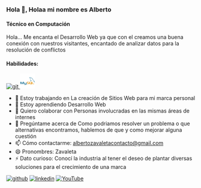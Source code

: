 ### Hola 👋, Holaa mi nombre es Alberto
#### Técnico en Computación

Hola... Me encanta el Desarrollo Web ya que con el creamos una buena conexión con nuestros visitantes, encantado de analizar datos para la resolución de conflictos

#### Habilidades: 

<p align="left"> <a href="https://git-scm.com/" target="_blank"> <img src="https://www.vectorlogo.zone/logos/git-scm/git-scm-icon.svg" alt="git" width="40" height="40"/> </a> <a href="https://www.mysql.com/" target="_blank"> <img src="https://raw.githubusercontent.com/devicons/devicon/master/icons/mysql/mysql-original-wordmark.svg" alt="mysql" width="40" height="40"/> </a> </p>

- 🔭 Estoy trabajando en La creación de Sitios Web para mi marca personal 
- 🌱 Estoy aprendiendo Desarrollo Web 
- 👯 Quiero colaborar con Personas involucradas en las mismas áreas de internes 
- 💬 Pregúntame acerca de Como podriamos resolver un problema o que alternativas encontramos, hablemos de que y como mejorar alguna cuestión  
- 📫 Cómo contactarme: albertozavaletacontacto@gmail.com 
- 😄 Pronombres: Zavaleta 
- ⚡ Dato curioso: Conocí la industria al tener el deseo de plantar diversas soluciones para el crecimiento de una marca 


[<img src='https://cdn.jsdelivr.net/npm/simple-icons@3.0.1/icons/github.svg' alt='github' height='40'>](https://github.com/https://github.com/albertoZR)  [<img src='https://cdn.jsdelivr.net/npm/simple-icons@3.0.1/icons/linkedin.svg' alt='linkedin' height='40'>](https://www.linkedin.com/in/https://www.linkedin.com/in/julio-alberto-zavaleta-reyes-7a3767217//)  [<img src='https://cdn.jsdelivr.net/npm/simple-icons@3.0.1/icons/youtube.svg' alt='YouTube' height='40'>](https://www.youtube.com/channel/https://www.youtube.com/channel/UC-PnVtCbVVfJPD-4LWeiKjw)  

